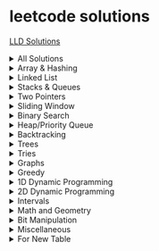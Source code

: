 # leetcode solutions
[LLD Solutions](https://github.com/HopefulRational/leetcode/tree/main/LLD-Codes)
<details>
  Total : 60  
<summary>All Solutions</summary>

| Problem     | Solution   |
|-------------|------------|
[Special Subarrays](https://github.com/HopefulRational/leetcode/blob/main/cpp/Special-Subarrays.md)|[Solution](https://github.com/HopefulRational/leetcode/blob/main/cpp/Special-Subarrays.md)|
[Encode and Decode Strings (Medium) - NeetCode](https://neetcode.io/problems/string-encode-and-decode)|[Solution](https://github.com/HopefulRational/leetcode/blob/main/cpp/NC-Encode-And-Decode-Strings.md)|
[Maximum sum of Non-adjacent nodes (Medium) - GFG](https://www.geeksforgeeks.org/problems/maximum-sum-of-non-adjacent-nodes/1)|[Solution](https://github.com/HopefulRational/leetcode/blob/main/cpp/GFG-maximum-sum-of-non-adjacent-nodes.md)|
[2. Add Two Numbers (Medium)](https://leetcode.com/problems/add-two-numbers/)|[Solution](https://github.com/HopefulRational/leetcode/blob/main/cpp/LC-0002-Add-Two-Numbers.md)|
[3. Longest Substring Without Repeating Characters (Medium)](https://leetcode.com/problems/longest-substring-without-repeating-characters/)|[Solution](https://github.com/HopefulRational/leetcode/blob/main/cpp/LC-0003-Longest-Substring-without-Repeating-Characters.md)|
[4. Median of Two Sorted Arrays (Hard)](https://leetcode.com/problems/median-of-two-sorted-arrays/)|[Solution](https://github.com/HopefulRational/leetcode/blob/main/cpp/LC-0004-Median-of-Two-Sorted-Arrays.md)|
[11. Container With Most Water (Medium)](https://leetcode.com/problems/container-with-most-water/)|[Solution](https://github.com/HopefulRational/leetcode/blob/main/cpp/LC-0011-Container-With-Most-Water.md)|
[19. Remove Nth Node From End of List (Medium)](https://leetcode.com/problems/remove-nth-node-from-end-of-list/)|[Solution](https://github.com/HopefulRational/leetcode/blob/main/cpp/LC-0019-Remove-Nth-Node-From-End-of-List.md)|
[22. Generate Parentheses (Medium)](https://leetcode.com/problems/generate-parentheses/)|[Solution](https://github.com/HopefulRational/leetcode/blob/main/cpp/LC-0022-Generate-Parenthesis.md)|
[23. Merge k Sorted Lists (Hard)](https://leetcode.com/problems/merge-k-sorted-lists/)|[Solution](https://github.com/HopefulRational/leetcode/blob/main/cpp/Special-Subarrays.md)|
[25. Reverse Nodes in k-Group (Hard)](https://leetcode.com/problems/reverse-nodes-in-k-group/)|[Solution](https://github.com/HopefulRational/leetcode/blob/main/cpp/LC-0025-Reverse-Nodes-in-k-Group.md)|
[36. Valid Sudoku (Medium)](https://leetcode.com/problems/valid-sudoku/)|[Solution](https://github.com/HopefulRational/leetcode/blob/main/cpp/LC-0036-Valid-Sudoku.md)|
[39. Combination Sum (Medium)](https://leetcode.com/problems/combination-sum/)|[Solution](https://github.com/HopefulRational/leetcode/blob/main/cpp/LC-0039-Combination-Sum.md)|
[42. Trapping Rain Water (Hard)](https://leetcode.com/problems/trapping-rain-water/)|[Solution](https://github.com/HopefulRational/leetcode/blob/main/cpp/LC-0042-Trapping-Rain-Water.md)|
[49. Group Anagrams (Medium)](https://leetcode.com/problems/group-anagrams/)|[Solution](https://github.com/HopefulRational/leetcode/blob/main/cpp/LC-0049-Group-Anagrams.md)|
[74. Search a 2D Matrix (Medium)](https://leetcode.com/problems/search-a-2d-matrix/)|[Solution](https://github.com/HopefulRational/leetcode/blob/main/cpp/LC-0074-Search-a-2D-Matrix.md)|
[76. Minimum Window Substring (Hard)](https://leetcode.com/problems/minimum-window-substring/)|[Soltion](https://github.com/HopefulRational/leetcode/blob/main/cpp/LC-0076-Minimum-Window-Substring.md)|
[78. Subsets (Medium)](https://leetcode.com/problems/subsets/)|[Solution](https://github.com/HopefulRational/leetcode/blob/main/cpp/LC-0078-Subsets.md)|
[81. Search in Rotated Sorted Array II (Medium)](https://leetcode.com/problems/search-in-rotated-sorted-array-ii/)|[Solution](https://github.com/HopefulRational/leetcode/blob/main/cpp/LC-0081-Search-in-Rotated-Sorted-Array-II.md)|
[84. Largest Rectangle in Histogram (Hard)](https://leetcode.com/problems/largest-rectangle-in-histogram/)|[Solution](https://github.com/HopefulRational/leetcode/blob/main/cpp/LC-0084-Largest-Rectangle-in-Histogram.md)|
[121. Best Time to Buy and Sell Stock (Easy)](https://leetcode.com/problems/best-time-to-buy-and-sell-stock/)|[Solution](https://github.com/HopefulRational/leetcode/blob/main/cpp/LC-0121-Best-Time-To-Buy-And-Sell-Stock.md)|
[124. Binary Tree Maximum Path Sum (Hard)](https://leetcode.com/problems/binary-tree-maximum-path-sum/)|[Solution](https://github.com/HopefulRational/leetcode/blob/main/cpp/LC-0124-Binary-Tree-Maximum-Path-Sum.md)|
[125. Valid Palindrome (Easy)](https://leetcode.com/problems/valid-palindrome/)|[Solution](https://github.com/HopefulRational/leetcode/blob/main/cpp/LC-0125-Valid-Palindrome.md)|
[128. Longest Consecutive Sequence (Medium)](https://leetcode.com/problems/longest-consecutive-sequence/)|[Solution](https://github.com/HopefulRational/leetcode/blob/main/cpp/LC-0128-Longest-Consecutive-Sequence.md)|
[130. Surrounded Regions (Medium)](https://leetcode.com/problems/surrounded-regions/)|[Solution](https://github.com/HopefulRational/leetcode/blob/main/cpp/LC-0130-Surrounded-Regions.md)|
[133. Clone Graph (Medium)](https://leetcode.com/problems/clone-graph/)|[Solution](https://github.com/HopefulRational/leetcode/blob/main/cpp/LC-0133-Clone-Graph.md)|
[138. Copy List with Random Pointer (Medium)](https://leetcode.com/problems/copy-list-with-random-pointer/)|[Solution](https://github.com/HopefulRational/leetcode/blob/main/cpp/LC-0138-Copy-List-with-Random-Pointer.md)|
[141. Linked List Cycle (Easy)](https://leetcode.com/problems/linked-list-cycle/)|[Solution](https://github.com/HopefulRational/leetcode/blob/main/cpp/LC-0141-Linked-List-Cycle.md)|
[143. Reorder List (Medium)](https://leetcode.com/problems/reorder-list/)|[Solution](https://github.com/HopefulRational/leetcode/blob/main/cpp/LC-0143-Reorder-List.md)|
[146. LRU Cache (Medium)](https://leetcode.com/problems/lru-cache/)|[Solution](https://github.com/HopefulRational/leetcode/blob/main/cpp/LC-0146-LRU-Cache.md)|
[153. Find Minimum in Rotated Sorted Array(Medium)](https://leetcode.com/problems/find-minimum-in-rotated-sorted-array/)|[Solution](https://github.com/HopefulRational/leetcode/blob/main/cpp/LC-0153-Find-Minimum-in-Rotated-Sorted-Array.md)|
[155. Min Stack (Medium)](https://leetcode.com/problems/min-stack/)|[Solution](https://github.com/HopefulRational/leetcode/blob/main/cpp/LC-0155-Min-Stack.md)|
[206. Reverse Linked List (Easy)](https://leetcode.com/problems/reverse-linked-list/)|[Solution](https://github.com/HopefulRational/leetcode/blob/main/cpp/LC-0206-Reverse-Linked-List.md)|
[235. Lowest Common Ancestor of a Binary Search Tree](https://leetcode.com/problems/lowest-common-ancestor-of-a-binary-search-tree/)|[Solution](https://github.com/HopefulRational/leetcode/blob/main/cpp/LC-0235-Lowest-Common-Ancestor-BST.md)|
[239. Sliding Window Maximum (Hard)](https://leetcode.com/problems/sliding-window-maximum/)|[Solution](https://github.com/HopefulRational/leetcode/blob/main/cpp/LC-0239-Sliding-Window-Maximum.md)|
[242. Valid Anagram (Easy)](https://leetcode.com/problems/valid-anagram/)|[Solution](https://github.com/HopefulRational/leetcode/blob/main/cpp/LC-0242-Valid-nagram.md)|
[257. Binary Tree Paths (Easy)](https://leetcode.com/problems/binary-tree-paths/)|[Soluiton](https://github.com/HopefulRational/leetcode/blob/main/cpp/LC-0257-Binary-Tree-Paths.md)|
[287. Find the Duplicate Number (Medium)](https://leetcode.com/problems/find-the-duplicate-number/)|[Solution](https://github.com/HopefulRational/leetcode/blob/main/cpp/LC-0287-Find-the-Duplicate-Number.md)|
[424. Longest Repeating Character Replacement (Medium)](https://leetcode.com/problems/longest-repeating-character-replacement/)|[Solution](https://github.com/HopefulRational/leetcode/blob/main/cpp/LC-0424-Longest-Repeating-Character-Replacement.md)|
[515. Find Largest Value in Each Tree Row (Medium)](https://leetcode.com/problems/find-largest-value-in-each-tree-row/)|[Solution](https://github.com/HopefulRational/leetcode/blob/main/cpp/LC-0515-Largest-Value-in-Each-Tree-Row.md)|
[543. Diameter of Binary Tree (Easy)](https://leetcode.com/problems/diameter-of-binary-tree/)|[Solution](https://github.com/HopefulRational/leetcode/blob/main/cpp/LC-0543-Diameter-of-Binary-Tree.md)|
[559. Maximum Depth of N-ary Tree (Easy)](https://leetcode.com/problems/maximum-depth-of-n-ary-tree/)|[Solution](https://github.com/HopefulRational/leetcode/blob/main/cpp/LC-0559-Maximum-Depth-of-N-ary-Tree.md)|
[567. Permutation in String (Medium)](https://leetcode.com/problems/permutation-in-string/)|[Solution](https://github.com/HopefulRational/leetcode/blob/main/cpp/LC-0567-Permutation-in-String.md)|
[684. Redundant Connection (Medium)](https://leetcode.com/problems/redundant-connection/)|[Solution](https://github.com/HopefulRational/leetcode/blob/main/cpp/LC-0684-Redundant-Connection.md)|
[704. Binary Search (Easy)](https://leetcode.com/problems/binary-search/)|[Solution](https://github.com/HopefulRational/leetcode/blob/main/cpp/LC-0704-Binary-Search.md)|
[808. Soup Servings (Medium)](https://leetcode.com/problems/soup-servings/)|[Solution](https://github.com/HopefulRational/leetcode/blob/main/cpp/LC-0808-Soup-Savings.md)|
[865. Smallest Subtree with all the Deepest Nodes (Medium)](https://leetcode.com/problems/smallest-subtree-with-all-the-deepest-nodes/)|[Solution](https://github.com/HopefulRational/leetcode/blob/main/cpp/LC-0865-Smallest-Subtree-with-all-the-Deepest-Nodes.md)|
[853. Car Fleet (Medium)](https://leetcode.com/problems/car-fleet/)|[Solution](https://github.com/HopefulRational/leetcode/blob/main/cpp/LC-0853-Car-Fleet.md)|
[875. Koko Eating Bananas (Medium)](https://leetcode.com/problems/koko-eating-bananas/)|[Solution](https://github.com/HopefulRational/leetcode/blob/main/cpp/LC-0875-Koko-Eating-Bananas.md)|
[930. Binary Subarrays With Sum (Medium)](https://leetcode.com/problems/binary-subarrays-with-sum/)|[Solution](https://github.com/HopefulRational/leetcode/blob/main/cpp/LC-0930-Binary-Subarrays-with-Sum.md)|
[968. Binary Tree Cameras (Hard)](https://leetcode.com/problems/binary-tree-cameras/)|[Solution](https://github.com/HopefulRational/leetcode/blob/main/cpp/LC-0968-Binary-Tree-Cameras.md)|
[979. Distribute Coins in Binary Tree (Medium)](https://leetcode.com/problems/distribute-coins-in-binary-tree/)|[Solution](https://github.com/HopefulRational/leetcode/blob/main/cpp/LC-0979-Distribute-Coins-in-Binary-Tree.md)|
[981. Time Based Key-Value Store (Medium)](https://leetcode.com/problems/time-based-key-value-store/)|[Solution](https://github.com/HopefulRational/leetcode/blob/main/cpp/LC-0981-Time-Based-Key-Value-Store.md)|
[988. Smallest String Starting From Leaf (Medium)](https://leetcode.com/problems/smallest-string-starting-from-leaf/)|[Solution](https://github.com/HopefulRational/leetcode/blob/main/cpp/LC-0988-Smallest-String-Starting-From-Leaf.md)|
[990. Satisfiability of Equality Equations (Medium)](https://leetcode.com/problems/satisfiability-of-equality-equations/)|[Solution](https://github.com/HopefulRational/leetcode/blob/main/cpp/LC-0990-Satisfiability-of-Equality-Equations.md)|
[994. Rotting Oranges (Medium)](https://leetcode.com/problems/rotting-oranges/)|[Solution](https://github.com/HopefulRational/leetcode/blob/main/cpp/LC-0994-Rotting-Oranges.md)|
[1034. Coloring A Border (Medium)](https://leetcode.com/problems/coloring-a-border/)|[Solution](https://github.com/HopefulRational/leetcode/blob/main/cpp/LC-1034-Coloring-A-Border.md)|
[1080. Insufficient Nodes in Root to Leaf Paths (Medium)](https://leetcode.com/problems/insufficient-nodes-in-root-to-leaf-paths/)|[Solution](https://github.com/HopefulRational/leetcode/blob/main/cpp/LC-1080-Insufficient-Nodes-in-Root-to-Leaf-Paths.md)|
[1559. Detect Cycles in 2D Grid (Medium)](https://leetcode.com/problems/detect-cycles-in-2d-grid/)|[Solution](https://github.com/HopefulRational/leetcode/blob/main/cpp/LC-1559-Detect-Cycles-in-2D-Grid.md)|


</details>

<!--------------------------------------------------------------------------------------------->
<!-------------------------------------- ARRAY & HASHING -------------------------------------->
<!--------------------------------------------------------------------------------------------->
<details>
<summary>Array & Hashing</summary>

| Num       | Problem     | Solution   |
|-----------|-------------|------------|
|1|[981. Time Based Key-Value Store (Medium)](https://leetcode.com/problems/time-based-key-value-store/)|[Solution](https://github.com/HopefulRational/leetcode/blob/main/cpp/LC-0981-Time-Based-Key-Value-Store.md)|
|2|[242. Valid Anagram (Easy)](https://leetcode.com/problems/valid-anagram/)|[Solution](https://github.com/HopefulRational/leetcode/blob/main/cpp/LC-0242-Valid-nagram.md)|
|3|[49. Group Anagrams (Medium)](https://leetcode.com/problems/group-anagrams/)|[Solution](https://github.com/HopefulRational/leetcode/blob/main/cpp/LC-0049-Group-Anagrams.md)|
|4|[Encode and Decode Strings (Medium) - NeetCode](https://neetcode.io/problems/string-encode-and-decode)|[Solution](https://github.com/HopefulRational/leetcode/blob/main/cpp/NC-Encode-And-Decode-Strings.md)|
|5|[36. Valid Sudoku (Medium)](https://leetcode.com/problems/valid-sudoku/)|[Solution](https://github.com/HopefulRational/leetcode/blob/main/cpp/LC-0036-Valid-Sudoku.md)|
|6|[128. Longest Consecutive Sequence (Medium)](https://leetcode.com/problems/longest-consecutive-sequence/)|[Solution](https://github.com/HopefulRational/leetcode/blob/main/cpp/LC-0128-Longest-Consecutive-Sequence.md)|
|7|[853. Car Fleet (Medium)](https://leetcode.com/problems/car-fleet/)|[Solution](https://github.com/HopefulRational/leetcode/blob/main/cpp/LC-0853-Car-Fleet.md)|

</details>

<!--------------------------------------------------------------------------------------------->
<!---------------------------------------- LINKED LIST ---------------------------------------->
<!--------------------------------------------------------------------------------------------->
<details>
<summary>Linked List</summary>

| Num       | Problem     | Solution   |
|-----------|-------------|------------|
|1|[206. Reverse Linked List (Easy)](https://leetcode.com/problems/reverse-linked-list/)|[Solution](https://github.com/HopefulRational/leetcode/blob/main/cpp/LC-0206-Reverse-Linked-List.md)|
|2|[21. Merge Two Sorted Lists (Easy)](https://leetcode.com/problems/merge-two-sorted-lists/)|[Solution](https://github.com/HopefulRational/leetcode/blob/main/cpp/LC-0021-Merge-Two-Sorted-Lists.md)|
|3|[141. Linked List Cycle (Easy)](https://leetcode.com/problems/linked-list-cycle/)|[Solution](https://github.com/HopefulRational/leetcode/blob/main/cpp/LC-0141-Linked-List-Cycle.md)|
|4|[143. Reorder List (Medium)](https://leetcode.com/problems/reorder-list/)|[Solution](https://github.com/HopefulRational/leetcode/blob/main/cpp/LC-0143-Reorder-List.md)|
|5|[19. Remove Nth Node From End of List (Medium)](https://leetcode.com/problems/remove-nth-node-from-end-of-list/)|[Solution](https://github.com/HopefulRational/leetcode/blob/main/cpp/LC-0019-Remove-Nth-Node-From-End-of-List.md)|
|6|[138. Copy List with Random Pointer (Medium)](https://leetcode.com/problems/copy-list-with-random-pointer/)|[Solution](https://github.com/HopefulRational/leetcode/blob/main/cpp/LC-0138-Copy-List-with-Random-Pointer.md)|
|7|[2. Add Two Numbers (Medium)](https://leetcode.com/problems/add-two-numbers/)|[Solution](https://github.com/HopefulRational/leetcode/blob/main/cpp/LC-0002-Add-Two-Numbers.md)|
|8|[287. Find the Duplicate Number (Medium)](https://leetcode.com/problems/find-the-duplicate-number/)|[Solution](https://github.com/HopefulRational/leetcode/blob/main/cpp/LC-0287-Find-the-Duplicate-Number.md)|
|9|[146. LRU Cache (Medium)](https://leetcode.com/problems/lru-cache/)|[Solution](https://github.com/HopefulRational/leetcode/blob/main/cpp/LC-0146-LRU-Cache.md)|
|10|[23. Merge k Sorted Lists (Hard)](https://leetcode.com/problems/merge-k-sorted-lists/)|[Solution](https://github.com/HopefulRational/leetcode/blob/main/cpp/Special-Subarrays.md)|
|11|[25. Reverse Nodes in k-Group (Hard)](https://leetcode.com/problems/reverse-nodes-in-k-group/)|[Solution](https://github.com/HopefulRational/leetcode/blob/main/cpp/LC-0025-Reverse-Nodes-in-k-Group.md)|

</details>

<!--------------------------------------------------------------------------------------------->
<!-------------------------------------- STACKS & QUEUES -------------------------------------->
<!--------------------------------------------------------------------------------------------->
<details>
<summary>Stacks & Queues</summary>

| Num       | Problem     | Solution   |
|-----------|-------------|------------|
|1|[155. Min Stack (Medium)](https://leetcode.com/problems/min-stack/)|[Solution](https://github.com/HopefulRational/leetcode/blob/main/cpp/LC-0155-Min-Stack.md)|
|2|[22. Generate Parentheses (Medium)](https://leetcode.com/problems/generate-parentheses/)|[Solution](https://github.com/HopefulRational/leetcode/blob/main/cpp/LC-0022-Generate-Parenthesis.md)|
|3|[84. Largest Rectangle in Histogram (Hard)](https://leetcode.com/problems/largest-rectangle-in-histogram/)|[Solution](https://github.com/HopefulRational/leetcode/blob/main/cpp/LC-0084-Largest-Rectangle-in-Histogram.md)|

</details>

<!--------------------------------------------------------------------------------------------->
<!--------------------------------------- TWO POINTERS ---------------------------------------->
<!--------------------------------------------------------------------------------------------->
<details>
<summary>Two Pointers</summary>

| Num       | Problem     | Solution   |
|-----------|-------------|------------|
|1|[125. Valid Palindrome (Easy)](https://leetcode.com/problems/valid-palindrome/)|[Solution](https://github.com/HopefulRational/leetcode/blob/main/cpp/LC-0125-Valid-Palindrome.md)|
|2|[11. Container With Most Water (Medium)](https://leetcode.com/problems/container-with-most-water/)|[Solution](https://github.com/HopefulRational/leetcode/blob/main/cpp/LC-0011-Container-With-Most-Water.md)|
|3|[42. Trapping Rain Water (Hard)](https://leetcode.com/problems/trapping-rain-water/)|[Solution](https://github.com/HopefulRational/leetcode/blob/main/cpp/LC-0042-Trapping-Rain-Water.md)|

</details>

<!--------------------------------------------------------------------------------------------->
<!-------------------------------------- SLIDING WINDOW --------------------------------------->
<!--------------------------------------------------------------------------------------------->
<details>
<summary>Sliding Window</summary>

| Num       | Problem     | Solution   |
|-----------|-------------|------------|
|1|[930. Binary Subarrays With Sum (Medium)](https://leetcode.com/problems/binary-subarrays-with-sum/)|[Solution](https://github.com/HopefulRational/leetcode/blob/main/cpp/LC-0930-Binary-Subarrays-with-Sum.md)|
|2|[121. Best Time to Buy and Sell Stock (Easy)](https://leetcode.com/problems/best-time-to-buy-and-sell-stock/)|[Solution](https://github.com/HopefulRational/leetcode/blob/main/cpp/LC-0121-Best-Time-To-Buy-And-Sell-Stock.md)|
|3|[3. Longest Substring Without Repeating Characters (Medium)](https://leetcode.com/problems/longest-substring-without-repeating-characters/)|[Solution](https://github.com/HopefulRational/leetcode/blob/main/cpp/LC-0003-Longest-Substring-without-Repeating-Characters.md)|
|4|[424. Longest Repeating Character Replacement (Medium)](https://leetcode.com/problems/longest-repeating-character-replacement/)|[Solution](https://github.com/HopefulRational/leetcode/blob/main/cpp/LC-0424-Longest-Repeating-Character-Replacement.md)|
|5|[567. Permutation in String (Medium)](https://leetcode.com/problems/permutation-in-string/)|[Solution](https://github.com/HopefulRational/leetcode/blob/main/cpp/LC-0567-Permutation-in-String.md)|
|6|[76. Minimum Window Substring (Hard)](https://leetcode.com/problems/minimum-window-substring/)|[Soltion](https://github.com/HopefulRational/leetcode/blob/main/cpp/LC-0076-Minimum-Window-Substring.md)|
|7|[239. Sliding Window Maximum (Hard)](https://leetcode.com/problems/sliding-window-maximum/)|[Solution](https://github.com/HopefulRational/leetcode/blob/main/cpp/LC-0239-Sliding-Window-Maximum.md)|

</details>

<!--------------------------------------------------------------------------------------------->
<!--------------------------------------- BINARY SEARCH --------------------------------------->
<!--------------------------------------------------------------------------------------------->
<details>
<summary>Binary Search</summary>

| Num       | Problem     | Solution   |
|-----------|-------------|------------|
|1|[704. Binary Search (Easy)](https://leetcode.com/problems/binary-search/)|[Solution](https://github.com/HopefulRational/leetcode/blob/main/cpp/LC-0704-Binary-Search.md)|
|2|[74. Search a 2D Matrix (Medium)](https://leetcode.com/problems/search-a-2d-matrix/)|[Solution](https://github.com/HopefulRational/leetcode/blob/main/cpp/LC-0074-Search-a-2D-Matrix.md)|
|3|[875. Koko Eating Bananas (Medium)](https://leetcode.com/problems/koko-eating-bananas/)|[Solution](https://github.com/HopefulRational/leetcode/blob/main/cpp/LC-0875-Koko-Eating-Bananas.md)|
|4|[153. Find Minimum in Rotated Sorted Array(Medium)](https://leetcode.com/problems/find-minimum-in-rotated-sorted-array/)|[Solution](https://github.com/HopefulRational/leetcode/blob/main/cpp/LC-0153-Find-Minimum-in-Rotated-Sorted-Array.md)|
|5|[81. Search in Rotated Sorted Array II (Medium)](https://leetcode.com/problems/search-in-rotated-sorted-array-ii/)|[Solution](https://github.com/HopefulRational/leetcode/blob/main/cpp/LC-0081-Search-in-Rotated-Sorted-Array-II.md)|
|6|[4. Median of Two Sorted Arrays (Hard)](https://leetcode.com/problems/median-of-two-sorted-arrays/)|[Solution](https://github.com/HopefulRational/leetcode/blob/main/cpp/LC-0004-Median-of-Two-Sorted-Arrays.md)|

</details>

<!--------------------------------------------------------------------------------------------->
<!------------------------------------------- HEAPS ------------------------------------------->
<!--------------------------------------------------------------------------------------------->
<details>
<summary>Heap/Priority Queue</summary>

| Num       | Problem     | Solution   |
|-----------|-------------|------------|
| Data 1    | Data 2      | Data 3     |
| More Data | Centered    | Aligned    |

</details>

<!--------------------------------------------------------------------------------------------->
<!--------------------------------------- BACKTRACKING ---------------------------------------->
<!--------------------------------------------------------------------------------------------->
<details>
<summary>Backtracking</summary>

| Num       | Problem     | Solution   |
|-----------|-------------|------------|
|1|[78. Subsets (Medium)](https://leetcode.com/problems/subsets/)|[Solution](https://github.com/HopefulRational/leetcode/blob/main/cpp/LC-0078-Subsets.md)|
|2|[39. Combination Sum (Medium)](https://leetcode.com/problems/combination-sum/)|[Solution](https://github.com/HopefulRational/leetcode/blob/main/cpp/LC-0039-Combination-Sum.md)|

</details>

<!--------------------------------------------------------------------------------------------->
<!------------------------------------------- TREES ------------------------------------------->
<!--------------------------------------------------------------------------------------------->
<details>
<summary>Trees</summary>

| Num       | Problem     | Solution   |
|-----------|-------------|------------|
|1|[865. Smallest Subtree with all the Deepest Nodes (Medium)](https://leetcode.com/problems/smallest-subtree-with-all-the-deepest-nodes/)|[Solution](https://github.com/HopefulRational/leetcode/blob/main/cpp/LC-0865-Smallest-Subtree-with-all-the-Deepest-Nodes.md)|
|2|[257. Binary Tree Paths (Easy)](https://leetcode.com/problems/binary-tree-paths/)|[Soluiton](https://github.com/HopefulRational/leetcode/blob/main/cpp/LC-0257-Binary-Tree-Paths.md)|
|3|[515. Find Largest Value in Each Tree Row (Medium)](https://leetcode.com/problems/find-largest-value-in-each-tree-row/)|[Solution](https://github.com/HopefulRational/leetcode/blob/main/cpp/LC-0515-Largest-Value-in-Each-Tree-Row.md)|
|4|[1080. Insufficient Nodes in Root to Leaf Paths (Medium)](https://leetcode.com/problems/insufficient-nodes-in-root-to-leaf-paths/)|[Solution](https://github.com/HopefulRational/leetcode/blob/main/cpp/LC-1080-Insufficient-Nodes-in-Root-to-Leaf-Paths.md)|
|5|[559. Maximum Depth of N-ary Tree (Easy)](https://leetcode.com/problems/maximum-depth-of-n-ary-tree/)|[Solution](https://github.com/HopefulRational/leetcode/blob/main/cpp/LC-0559-Maximum-Depth-of-N-ary-Tree.md)|
|6|[979. Distribute Coins in Binary Tree (Medium)](https://leetcode.com/problems/distribute-coins-in-binary-tree/)|[Solution](https://github.com/HopefulRational/leetcode/blob/main/cpp/LC-0979-Distribute-Coins-in-Binary-Tree.md)|
|7|[968. Binary Tree Cameras (Hard)](https://leetcode.com/problems/binary-tree-cameras/)|[Solution](https://github.com/HopefulRational/leetcode/blob/main/cpp/LC-0968-Binary-Tree-Cameras.md)|
|8|[988. Smallest String Starting From Leaf (Medium)](https://leetcode.com/problems/smallest-string-starting-from-leaf/)|[Solution](https://github.com/HopefulRational/leetcode/blob/main/cpp/LC-0988-Smallest-String-Starting-From-Leaf.md)|
|9|[543. Diameter of Binary Tree (Easy)](https://leetcode.com/problems/diameter-of-binary-tree/)|[Solution](https://github.com/HopefulRational/leetcode/blob/main/cpp/LC-0543-Diameter-of-Binary-Tree.md)|
|10|[124. Binary Tree Maximum Path Sum (Hard)](https://leetcode.com/problems/binary-tree-maximum-path-sum/)|[Solution](https://github.com/HopefulRational/leetcode/blob/main/cpp/LC-0124-Binary-Tree-Maximum-Path-Sum.md)|
|11|[235. Lowest Common Ancestor of a Binary Search Tree (Medium)](https://leetcode.com/problems/lowest-common-ancestor-of-a-binary-search-tree/)|[Solution](https://github.com/HopefulRational/leetcode/blob/main/cpp/LC-0235-Lowest-Common-Ancestor-BST.md)|
|12|[1034. Coloring A Border (Medium)](https://leetcode.com/problems/coloring-a-border/)|[Solution](https://github.com/HopefulRational/leetcode/blob/main/cpp/LC-1034-Coloring-A-Border.md)|
|13|[Maximum sum of Non-adjacent nodes (Medium) - GFG](https://www.geeksforgeeks.org/problems/maximum-sum-of-non-adjacent-nodes/1)|[Solution](https://github.com/HopefulRational/leetcode/blob/main/cpp/GFG-maximum-sum-of-non-adjacent-nodes.md)|

</details>

<!--------------------------------------------------------------------------------------------->
<!------------------------------------------- TRIES ------------------------------------------->
<!--------------------------------------------------------------------------------------------->
<details>
<summary>Tries</summary>

| Num       | Problem     | Solution   |
|-----------|-------------|------------|
| More Data | Centered    | Aligned    |

</details>

<!--------------------------------------------------------------------------------------------->
<!------------------------------------------ GRAPHS ------------------------------------------->
<!--------------------------------------------------------------------------------------------->
<details>
<summary>Graphs</summary>

| Num       | Problem     | Solution   |
|-----------|-------------|------------|
|1|[130. Surrounded Regions (Medium)](https://leetcode.com/problems/surrounded-regions/)|[Solution](https://github.com/HopefulRational/leetcode/blob/main/cpp/LC-0130-Surrounded-Regions.md)|
|2|[990. Satisfiability of Equality Equations (Medium)](https://leetcode.com/problems/satisfiability-of-equality-equations/)|[Solution](https://github.com/HopefulRational/leetcode/blob/main/cpp/LC-0990-Satisfiability-of-Equality-Equations.md)|
|3|[994. Rotting Oranges (Medium)](https://leetcode.com/problems/rotting-oranges/)|[Solution](https://github.com/HopefulRational/leetcode/blob/main/cpp/LC-0994-Rotting-Oranges.md)|
|4|[1559. Detect Cycles in 2D Grid (Medium)](https://leetcode.com/problems/detect-cycles-in-2d-grid/)|[Solution](https://github.com/HopefulRational/leetcode/blob/main/cpp/LC-1559-Detect-Cycles-in-2D-Grid.md)|
|5|[684. Redundant Connection (Medium)](https://leetcode.com/problems/redundant-connection/)|[Solution](https://github.com/HopefulRational/leetcode/blob/main/cpp/LC-0684-Redundant-Connection.md)|
|6|[133. Clone Graph (Medium)](https://leetcode.com/problems/clone-graph/)|[Solution](https://github.com/HopefulRational/leetcode/blob/main/cpp/LC-0133-Clone-Graph.md)|

</details>

<!--------------------------------------------------------------------------------------------->
<!------------------------------------------ GREEDY ------------------------------------------->
<!--------------------------------------------------------------------------------------------->
<details>
<summary>Greedy</summary>

| Num       | Problem     | Solution   |
|-----------|-------------|------------|
| Data 1    | Data 2      | Data 3     |
| More Data | Centered    | Aligned    |

</details>

<!--------------------------------------------------------------------------------------------->
<!------------------------------------------- 1D DP ------------------------------------------->
<!--------------------------------------------------------------------------------------------->
<details>
<summary>1D Dynamic Programming</summary>

| Num       | Problem     | Solution   |
|-----------|-------------|------------|
|1|[70. Climbing Stairs (Easy)](https://leetcode.com/problems/climbing-stairs/)|[Solution](https://github.com/HopefulRational/leetcode/blob/main/cpp/LC-0070-Climbing-Stairs.md)|
|2|[Max Sum without Adjacents (Medium) - GFG](https://www.geeksforgeeks.org/problems/max-sum-without-adjacents2430/1)|[Solution](https://github.com/HopefulRational/leetcode/blob/main/cpp/GFG-max-sum-without-adjacents2430.md)|
|3|[198. House Robber (Medium)](https://leetcode.com/problems/house-robber/)|[Solution](https://github.com/HopefulRational/leetcode/blob/main/cpp/LC-0198-House-Robber.md)|
|4|[213. House Robber II (Medium)](https://leetcode.com/problems/house-robber-ii/)|[Solution](https://github.com/HopefulRational/leetcode/blob/main/cpp/LC-0213-House-Robber-II.md)|
|||[Solution]()|
|||[Solution]()|
|||[Solution]()|
|||[Solution]()|
|||[Solution]()|
|||[Solution]()|
| More Data | Centered    | Aligned    |

</details>

<!--------------------------------------------------------------------------------------------->
<!------------------------------------------- 2D DP ------------------------------------------->
<!--------------------------------------------------------------------------------------------->
<details>
<summary>2D Dynamic Programming</summary>

| Num       | Problem     | Solution   |
|-----------|-------------|------------|
|1|[808. Soup Servings (Medium)](https://leetcode.com/problems/soup-servings/)|[Solution](https://github.com/HopefulRational/leetcode/blob/main/cpp/LC-0808-Soup-Savings.md)|
|2|[62. Unique Paths (Medium)](https://leetcode.com/problems/unique-paths/)|[Solution](https://github.com/HopefulRational/leetcode/blob/main/cpp/LC-0062-Unique-Paths.md)|
|3|[120. Triangle (Medium)](https://leetcode.com/problems/triangle/)|[Solution](https://github.com/HopefulRational/leetcode/blob/main/cpp/LC-0120-Triangle.md)|
|||[Solution]()|
|||[Solution]()|
|||[Solution]()|
|||[Solution]()|

</details>

<details>
<summary>Intervals</summary>

| Num       | Problem     | Solution   |
|-----------|-------------|------------|
| Data 1    | Data 2      | Data 3     |
| More Data | Centered    | Aligned    |

</details>

<details>
<summary>Math and Geometry</summary>

| Num       | Problem     | Solution   |
|-----------|-------------|------------|
|1|[Special Subarrays](https://github.com/HopefulRational/leetcode/blob/main/cpp/Special-Subarrays.md)|[Solution](https://github.com/HopefulRational/leetcode/blob/main/cpp/Special-Subarrays.md)|

</details>

<details>
<summary>Bit Manipulation</summary>

| Num       | Problem     | Solution   |
|-----------|-------------|------------|
| Data 1    | Data 2      | Data 3     |
| More Data | Centered    | Aligned    |

</details>

<details>
<summary>Miscellaneous</summary>

| Num       | Problem     | Solution   |
|-----------|-------------|------------|
| Data 1    | Data 2      | Data 3     |
| More Data | Centered    | Aligned    |

</details>

<details>
<summary>For New Table</summary>

| Num       | Problem     | Solution   |
|-----------|-------------|------------|
| Data 1    | Data 2      | Data 3     |
| More Data | Centered    | Aligned    |

</details>
